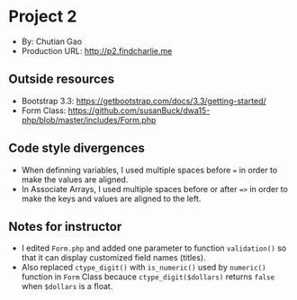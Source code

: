 # Project 2
+ By: Chutian Gao
+ Production URL: <http://p2.findcharlie.me>

## Outside resources
+ Bootstrap 3.3: <https://getbootstrap.com/docs/3.3/getting-started/>
+ Form Class: <https://github.com/susanBuck/dwa15-php/blob/master/includes/Form.php>

## Code style divergences
+ When definning variables, I used multiple spaces before `=`  in order to make the values are aligned. 
+ In Associate Arrays, I used multiple spaces before or after `=>` in order to make the keys and values are aligned to the left. 

## Notes for instructor
+ I edited `Form.php` and added one parameter to function `validation()` so that it can display customized field names (titles).
+ Also replaced `ctype_digit()` with `is_numeric()` used by `numeric()` function in `Form` Class becauce `ctype_digit($dollars)` returns `false` when `$dollars` is a float.